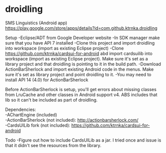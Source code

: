 droidling
=========

SMS Linguistics (Android app)  
https://play.google.com/store/apps/details?id=com.github.ktrnka.droidling

Setup
-Eclipse/ADT from Google Developer website
-In SDK manager make sure that you have API 7 installed
-Clone this project and import droidling into workspace (import as existing Eclipse project)
-Clone https://github.com/ktrnka/cardsui-for-android abd import cardsuilib into workspace (import as existing Eclipse project). Make sure it's set as a library project and that droidling is pointing to it in the build path.
-Download ActionBarSherlock and import existing Android code in the menus. Make sure it's set as library project and point droidling to it.
-You may need to install API 14 (4.0) for ActionBarSherlock

Before ActionBarSherlock is setup, you'll get errors about missing classes from LruCache and other classes in Android support v4. ABS includes that lib so it can't be included as part of droidling.

Dependencies:  
-AChartEngine (included)  
-ActionBarSherlock (not included): http://actionbarsherlock.com/  
-CardsUILib fork (not included): https://github.com/ktrnka/cardsui-for-android  

Todo
-Figure out how to include CardsUILib as a jar. I tried once and issue is that it didn't see the resources from the library.